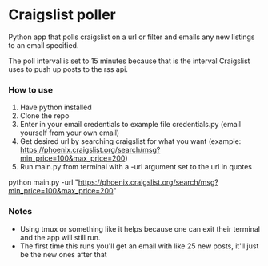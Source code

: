 # Craigslist poller
Python app that polls craigslist on a url or filter and emails any new listings to an email specified.

The poll interval is set to 15 minutes because that is the interval Craigslist uses to push up posts to the rss api.

### How to use
1. Have python installed
2. Clone the repo
3. Enter in your email credentials to example file credentials.py (email yourself from your own email)
1. Get desired url by searching craigslist  for what you want (example: 
https://phoenix.craigslist.org/search/msg?min_price=100&max_price=200)
1. Run main.py from terminal with a -url argument set to the url in quotes

python main.py -url "https://phoenix.craigslist.org/search/msg?min_price=100&max_price=200"

### Notes

* Using tmux or something like it helps because one can exit their terminal and the app will still run.
* The first time this runs you'll get an email with like 25 new posts, it'll just be the new ones after that
